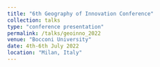 ```yaml
---
title: "6th Geography of Innovation Conference"
collection: talks
type: "conference presentation"
permalink: /talks/geoinno_2022
venue: "Bocconi University"
date: 4th-6th July 2022
location: "Milan, Italy"
---
```

